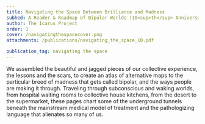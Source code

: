 ```yaml
---
title: Navigating the Space Between Brilliance and Madness
subhed: A Reader & Roadmap of Bipolar Worlds (10<sup>th</sup> Anniversary Edition)
author: The Icarus Project
order: 1
cover: /navigatingthespacecover.png
attachments: /publications/navigating_the_space_10.pdf

publication_tag: navigating the space
---
```


We assembled the beautiful and jagged pieces of our collective experience, the
lessons and the scars, to create an atlas of alternative maps to the particular
breed of madness that gets called bipolar, and the ways people are making it
through. Traveling through subconscious and waking worlds, from hospital waiting
rooms to collective house kitchens, from the desert to the supermarket, these
pages chart some of the underground tunnels beneath the mainstream medical model
of treatment and the pathologizing language that alienates so many of us.

<!-- more -->
